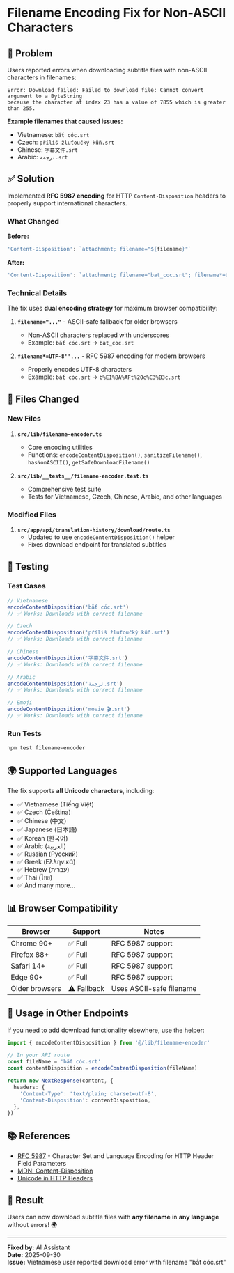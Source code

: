 # Filename Encoding Fix for Non-ASCII Characters

## 🐛 Problem

Users reported errors when downloading subtitle files with non-ASCII characters in filenames:

```
Error: Download failed: Failed to download file: Cannot convert argument to a ByteString 
because the character at index 23 has a value of 7855 which is greater than 255.
```

**Example filenames that caused issues:**
- Vietnamese: `bắt cóc.srt`
- Czech: `příliš žluťoučký kůň.srt`
- Chinese: `字幕文件.srt`
- Arabic: `ترجمة.srt`

## ✅ Solution

Implemented **RFC 5987 encoding** for HTTP `Content-Disposition` headers to properly support international characters.

### What Changed

**Before:**
```typescript
'Content-Disposition': `attachment; filename="${filename}"`
```

**After:**
```typescript
'Content-Disposition': `attachment; filename="bat_coc.srt"; filename*=UTF-8''b%E1%BA%AFt%20c%C3%B3c.srt`
```

### Technical Details

The fix uses **dual encoding strategy** for maximum browser compatibility:

1. **`filename="..."`** - ASCII-safe fallback for older browsers
   - Non-ASCII characters replaced with underscores
   - Example: `bắt cóc.srt` → `bat_coc.srt`

2. **`filename*=UTF-8''...`** - RFC 5987 encoding for modern browsers
   - Properly encodes UTF-8 characters
   - Example: `bắt cóc.srt` → `b%E1%BA%AFt%20c%C3%B3c.srt`

## 📁 Files Changed

### New Files

1. **`src/lib/filename-encoder.ts`**
   - Core encoding utilities
   - Functions: `encodeContentDisposition()`, `sanitizeFilename()`, `hasNonASCII()`, `getSafeDownloadFilename()`

2. **`src/lib/__tests__/filename-encoder.test.ts`**
   - Comprehensive test suite
   - Tests for Vietnamese, Czech, Chinese, Arabic, and other languages

### Modified Files

1. **`src/app/api/translation-history/download/route.ts`**
   - Updated to use `encodeContentDisposition()` helper
   - Fixes download endpoint for translated subtitles

## 🧪 Testing

### Test Cases

```typescript
// Vietnamese
encodeContentDisposition('bắt cóc.srt')
// ✅ Works: Downloads with correct filename

// Czech
encodeContentDisposition('příliš žluťoučký kůň.srt')
// ✅ Works: Downloads with correct filename

// Chinese
encodeContentDisposition('字幕文件.srt')
// ✅ Works: Downloads with correct filename

// Arabic
encodeContentDisposition('ترجمة.srt')
// ✅ Works: Downloads with correct filename

// Emoji
encodeContentDisposition('movie 🎬.srt')
// ✅ Works: Downloads with correct filename
```

### Run Tests

```bash
npm test filename-encoder
```

## 🌍 Supported Languages

The fix supports **all Unicode characters**, including:

- ✅ Vietnamese (Tiếng Việt)
- ✅ Czech (Čeština)
- ✅ Chinese (中文)
- ✅ Japanese (日本語)
- ✅ Korean (한국어)
- ✅ Arabic (العربية)
- ✅ Russian (Русский)
- ✅ Greek (Ελληνικά)
- ✅ Hebrew (עברית)
- ✅ Thai (ไทย)
- ✅ And many more...

## 📊 Browser Compatibility

| Browser | Support | Notes |
|---------|---------|-------|
| Chrome 90+ | ✅ Full | RFC 5987 support |
| Firefox 88+ | ✅ Full | RFC 5987 support |
| Safari 14+ | ✅ Full | RFC 5987 support |
| Edge 90+ | ✅ Full | RFC 5987 support |
| Older browsers | ⚠️ Fallback | Uses ASCII-safe filename |

## 🔧 Usage in Other Endpoints

If you need to add download functionality elsewhere, use the helper:

```typescript
import { encodeContentDisposition } from '@/lib/filename-encoder'

// In your API route
const fileName = 'bắt cóc.srt'
const contentDisposition = encodeContentDisposition(fileName)

return new NextResponse(content, {
  headers: {
    'Content-Type': 'text/plain; charset=utf-8',
    'Content-Disposition': contentDisposition,
  },
})
```

## 📚 References

- [RFC 5987](https://tools.ietf.org/html/rfc5987) - Character Set and Language Encoding for HTTP Header Field Parameters
- [MDN: Content-Disposition](https://developer.mozilla.org/en-US/docs/Web/HTTP/Headers/Content-Disposition)
- [Unicode in HTTP Headers](https://www.rfc-editor.org/rfc/rfc8187.html)

## 🎉 Result

Users can now download subtitle files with **any filename** in **any language** without errors! 🌍

---

**Fixed by:** AI Assistant  
**Date:** 2025-09-30  
**Issue:** Vietnamese user reported download error with filename "bắt cóc.srt"

